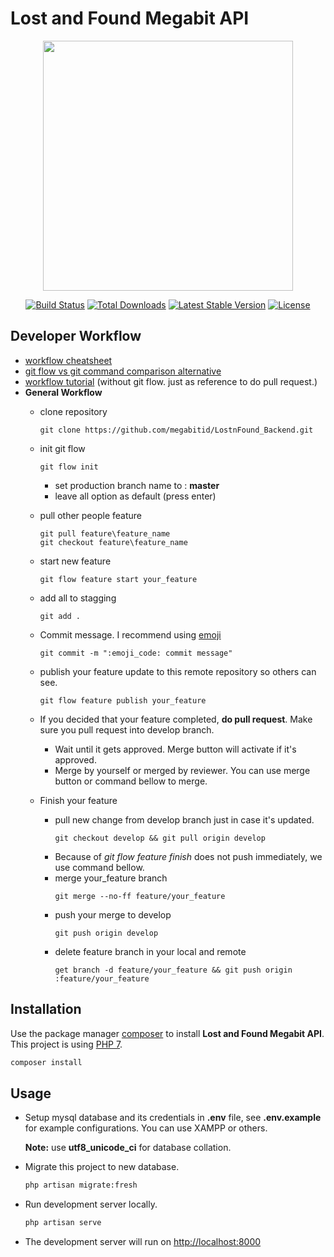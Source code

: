 # Lost and Found Megabit API

<p align="center"><a href="https://laravel.com" target="_blank"><img src="https://raw.githubusercontent.com/laravel/art/master/logo-lockup/5%20SVG/2%20CMYK/1%20Full%20Color/laravel-logolockup-cmyk-red.svg" width="400"></a></p>

<p align="center">
<a href="https://travis-ci.org/laravel/framework"><img src="https://travis-ci.org/laravel/framework.svg" alt="Build Status"></a>
<a href="https://packagist.org/packages/laravel/framework"><img src="https://img.shields.io/packagist/dt/laravel/framework" alt="Total Downloads"></a>
<a href="https://packagist.org/packages/laravel/framework"><img src="https://img.shields.io/packagist/v/laravel/framework" alt="Latest Stable Version"></a>
<a href="https://packagist.org/packages/laravel/framework"><img src="https://img.shields.io/packagist/l/laravel/framework" alt="License"></a>
</p>


## Developer Workflow
   * [workflow cheatsheet](https://danielkummer.github.io/git-flow-cheatsheet/index.html)
   * [git flow vs git command comparison alternative](https://gist.github.com/JamesMGreene/cdd0ac49f90c987e45ac)
   * [workflow tutorial](https://youtu.be/8fx-EaOUK2E) (without git flow. just as reference to do pull request.)
   * **General Workflow**
     * clone repository
       ```
       git clone https://github.com/megabitid/LostnFound_Backend.git
       ```
     * init git flow
       ```
       git flow init
       ```
       * set production branch name to : **master**
       * leave all option as default (press enter)
     
     * pull other people feature
       ```
       git pull feature\feature_name
       git checkout feature\feature_name
       ```
     
     * start new feature
       ```
       git flow feature start your_feature
       ```
     
     * add all to stagging
       ```
       git add .
       ```

     * Commit message. I recommend using [emoji](https://gist.github.com/parmentf/035de27d6ed1dce0b36a)
       ```
       git commit -m ":emoji_code: commit message"
       ```

     * publish your feature update to this remote repository so others can see.
       ```
       git flow feature publish your_feature
       ```

     * If you decided that your feature completed, **do pull request**. Make sure you pull request into develop branch.
       * Wait until it gets approved. Merge button will activate if it's approved.
       * Merge by yourself or merged by reviewer. You can use merge button or command bellow to merge.
     
     * Finish your feature
       * pull new change from develop branch just in case it's updated.
         ```
         git checkout develop && git pull origin develop
         ```
       * Because of _git flow feature finish_ does not push immediately, we use command bellow.
       * merge your_feature branch
         ```
         git merge --no-ff feature/your_feature
         ```
       * push your merge to develop
         ```
         git push origin develop
         ```
       * delete feature branch in your local and remote
         ```
         get branch -d feature/your_feature && git push origin :feature/your_feature
         ```

## Installation

Use the package manager [composer](https://getcomposer.org/download/) to install **Lost and Found Megabit API**. This project is using [PHP 7](https://www.php.net/downloads.php/).

```bash
composer install
```

## Usage
* Setup mysql database and its credentials in **.env** file, see **.env.example** for example configurations. You can use XAMPP or others. 

  **Note:** use **utf8_unicode_ci** for database collation.
  
* Migrate this project to new database. 
  ```bash
  php artisan migrate:fresh
  ```
* Run development server locally.
  ```bash
  php artisan serve
  ```
* The development server will run on [http://localhost:8000](http://localhost:8000)
